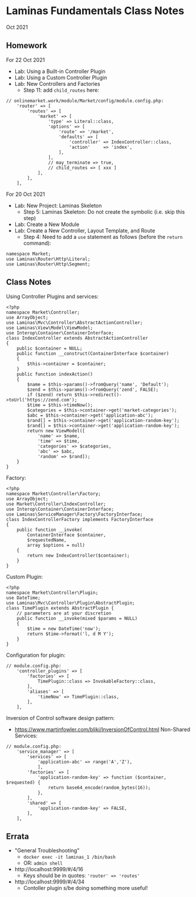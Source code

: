# Laminas Fundamentals Class Notes
Oct 2021

## Homework
For 22 Oct 2021
  * Lab: Using a Built-in Controller Plugin
  * Lab: Using a Custom Controller Plugin
  * Lab: New Controllers and Factories
    * Step 11: add `child_routes` here:
```
// onlinemarket.work/module/Market/config/module.config.php:
	'router' => [
        'routes' => [
            'market' => [
                'type' => Literal::class,
                'options' => [
                    'route' => '/market',
                    'defaults' => [
                        'controller' => IndexController::class,
                        'action'     => 'index',
                    ],
                ],
				// may_terminate => true,
                // child_routes => [ xxx ]
            ],
        ],
    ],
```
For 20 Oct 2021
  * Lab: New Project: Laminas Skeleton
    * Step 5: Laminas Skeleton: Do not create the symbolic (i.e. skip this step)
  * Lab: Create a New Module
  * Lab: Create a New Controller, Layout Template, and Route
    * Step 4: Need to add a `use` statement as follows (before the `return` command):
```
namespace Market;
use Laminas\Router\Http\Literal;
use Laminas\Router\Http\Segment;
```

## Class Notes
Using Controller Plugins and services:
```
<?php
namespace Market\Controller;
use ArrayObject;
use Laminas\Mvc\Controller\AbstractActionController;
use Laminas\View\Model\ViewModel;
use Interop\Container\ContainerInterface;
class IndexController extends AbstractActionController
{
	public $container = NULL;
	public function __construct(ContainerInterface $container)
	{
		$this->container = $container;
	}
    public function indexAction()
    {
		$name = $this->params()->fromQuery('name', 'Default');
		$zend = $this->params()->fromQuery('zend', FALSE);
		if ($zend) return $this->redirect()->toUrl('https://zend.com');
		$time = $this->timeNow();
		$categories = $this->container->get('market-categories');
		$abc = $this->container->get('application-abc');
		$rand[] = $this->container->get('application-random-key');
		$rand[] = $this->container->get('application-random-key');
        return new ViewModel([
			'name' => $name,
			'time' => $time,
			'categories' => $categories,
			'abc' => $abc,
			'random' => $rand]);
    }
}
```
Factory:
```
<?php
namespace Market\Controller\Factory;
use ArrayObject;
use Market\Controller\IndexController;
use Interop\Container\ContainerInterface;
use Laminas\ServiceManager\Factory\FactoryInterface;
class IndexControllerFactory implements FactoryInterface
{
    public function __invoke(
        ContainerInterface $container,
        $requestedName,
        array $options = null)
    {
        return new IndexController($container);
    }
}
```
Custom Plugin:
```
<?php
namespace Market\Controller\Plugin;
use DateTime;
use Laminas\Mvc\Controller\Plugin\AbstractPlugin;
class TimePlugin extends AbstractPlugin {
    // parameters are at your discretion
    public function __invoke(mixed $params = NULL)
    {
        $time = new DateTime('now');
        return $time->format('l, d M Y');
    }
}
```
Configuration for plugin:
```
// module.config.php:
    'controller_plugins' => [
        'factories' => [
            TimePlugin::class => InvokableFactory::class,
        ],
        'aliases' => [
			'timeNow' => TimePlugin::class,
        ],
    ],
```

Inversion of Control software design pattern:
  * https://www.martinfowler.com/bliki/InversionOfControl.html
Non-Shared Services:
```
// module.config.php:
	'service_manager' => [
		'services' => [
			'application-abc' => range('A','Z'),
			],
		'factories' => [
			'application-random-key' => function ($container, $requested) {
				return base64_encode(random_bytes(16));
			},
		],
		'shared' => [
			'application-random-key' => FALSE,
		],
	],
```

## Errata
* "General Troubleshooting"
  * `docker exec -it laminas_1 /bin/bash`
  * OR: `admin shell`
* http://localhost:9999/#/4/16
  * Keys should be in quotes: `'router' => 'routes'`
* http://localhost:9999/#/4/34
  * Contoller plugin s/be doing something more useful!
